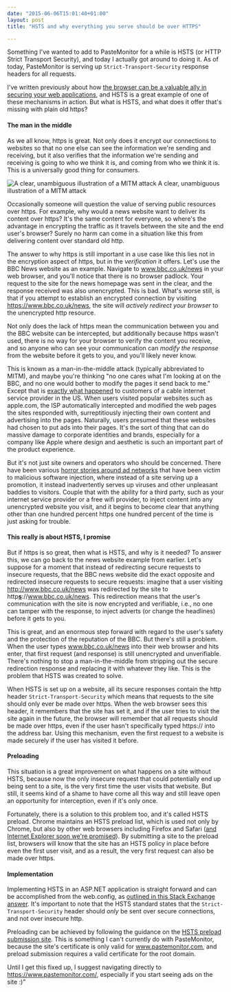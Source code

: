 ```yaml
---
date: "2015-06-06T15:01:40+01:00"
layout: post
title: "HSTS and why everything you serve should be over HTTPS"

---
```


Something I've wanted to add to PasteMonitor for a while is HSTS (or HTTP Strict Transport Security), and today I actually got around to doing it. As of today, PasteMonitor is serving up `Strict-Transport-Security` response headers for all requests.

I've written previously about how [the browser can be a valuable ally in securing your web applications](http://www.tomeggington.co.uk/the-browser-is-your-friend-defence-in-depth-via-the-client/), and HSTS is a great example of one of these mechanisms in action. But what is HSTS, and what does it offer that's missing with plain old https?

#### The man in the middle

As we all know, https is great. Not only does it encrypt our connections to websites so that no one else can see the information we're sending and receiving, but it also verifies that the information we're sending and receiving is going to who we think it is, and coming from who we think it is. This is a universally good thing for consumers.

![A clear, unambiguous illustration of a MITM attack](https://az761005.vo.msecnd.net/uploads/2015/06/maninthemiddle.jpg) A clear, unambiguous illustration of a MITM attack

Occasionally someone will question the value of serving public resources over https. For example, why would a news website want to deliver its content over https? It's the same content for everyone, so where's the advantage in encrypting the traffic as it travels between the site and the end user's browser? Surely no harm can come in a situation like this from delivering content over standard old http.

The answer to why https is still important in a use case like this lies not in the encryption aspect of https, but in the _verification_ it offers. Let's use the BBC News website as an example. Navigate to www.bbc.co.uk/news in your web browser, and you'll notice that there is no browser padlock. Your request to the site for the news homepage was sent in the clear, and the response received was also unencrypted. This is bad. What's worse still, is that if you attempt to establish an encrypted connection by visiting https://www.bbc.co.uk/news, the site will _actively redirect your browser_ to the unencrypted http resource.

Not only does the lack of https mean the communication between you and the BBC website can be intercepted, but additionally because https wasn't used, there is no way for your browser to verify the content you receive, and so anyone who can see your communication can _modify the response_ from the website before it gets to you, and you'll likely never know.

This is known as a man-in-the-middle attack (typically abbreviated to MITM), and maybe you're thinking "no one cares what I'm looking at on the BBC, and no one would bother to modify the pages it send back to me." Except that is [exactly what happened](http://arstechnica.com/tech-policy/2013/04/how-a-banner-ad-for-hs-ok/) to customers of a cable internet service provider in the US. When users visited popular websites such as apple.com, the ISP automatically intercepted and modified the web pages the sites responded with, surreptitiously injecting their own content and advertising into the pages. Naturally, users presumed that these websites had chosen to put ads into their pages. It's the sort of thing that can do massive damage to corporate identities and brands, especially for a company like Apple where design and aesthetic is such an important part of the product experience.

But it's not just site owners and operators who should be concerned. There have been various [horror stories around ad networks](https://www.theverge.com/2014/9/19/6537511/google-ad-network-exposed-millions-of-computers-to-malware) that have been victim to malicious software injection, where instead of a site serving up a promotion, it instead inadvertently serves up viruses and other unpleasant baddies to visitors. Couple that with the ability for a third party, such as your internet service provider or a free wifi provider, to inject content into any unencrypted website you visit, and it begins to become clear that anything other than one hundred percent https one hundred percent of the time is just asking for trouble.

#### This really is about HSTS, I promise

But if https is so great, then what is HSTS, and why is it needed? To answer this, we can go back to the news website example from earlier. Let's suppose for a moment that instead of redirecting secure requests to insecure requests, that the BBC news website did the exact opposite and redirected insecure requests to secure requests: imagine that a user visiting http://www.bbc.co.uk/news was redirected by the site to http<span style="text-decoration: underline;">**s**</span>://www.bbc.co.uk/news. This redirection means that the user's communication with the site is now encrypted and verifiable, i.e., no one can tamper with the response, to inject adverts (or change the headlines) before it gets to you.

This is great, and an enormous step forward with regard to the user's safety and the protection of the reputation of the BBC. But there's still a problem. When the user types www.bbc.co.uk/news into their web browser and hits enter, that first request (and response) is still unencrypted and unverifiable. There's nothing to stop a man-in-the-middle from stripping out the secure redirection response and replacing it with whatever they like. This is the problem that HSTS was created to solve.

When HSTS is set up on a website, all its secure responses contain the http header `Strict-Transport-Security` which means that requests to the site should only ever be made over https. When the web browser sees this header, it remembers that the site has set it, and if the user tries to visit the site again in the future, the browser will remember that all requests should be made over https, even if the user hasn't specifically typed https:// into the address bar. Using this mechanism, even the first request to a website is made securely if the user has visited it before.

#### Preloading

This situation is a great improvement on what happens on a site without HSTS, because now the only insecure request that could potentially end up being sent to a site, is the very first time the user visits that website. But still, it seems kind of a shame to have come all this way and still leave open an opportunity for interception, even if it's only once.

Fortunately, there is a solution to this problem too, and it's called HSTS preload. Chrome maintains an HSTS preload list, which is used not only by Chrome, but also by other web browsers including Firefox and Safari ([and Internet Explorer soon we're promised](http://blogs.msdn.com/b/ie/archive/2015/02/16/http-strict-transport-security-comes-to-internet-explorer.aspx)). By submitting a site to the preload list, browsers will know that the site has an HSTS policy in place before even the first user visit, and as a result, the very first request can also be made over https.

#### Implementation

Implementing HSTS in an ASP.NET application is straight forward and can be accomplished from the web.config, as [outlined in this Stack Exchange answer](https://serverfault.com/questions/417173/enable-http-strict-transport-security-hsts-in-iis-7/629594#629594). It's important to note that the HSTS standard states that the `Strict-Transport-Security` header should _only_ be sent over secure connections, and not over insecure http.

Preloading can be achieved by following the guidance on the [HSTS preload submission site](https://hstspreload.appspot.com/). This is something I can't currently do with PasteMonitor, because the site's certificate is only valid for www.pastemonitor.com, and preload submission requires a valid certificate for the root domain.

Until I get this fixed up, I suggest navigating directly to https://www.pastemonitor.com/, especially if you start seeing ads on the site :)"